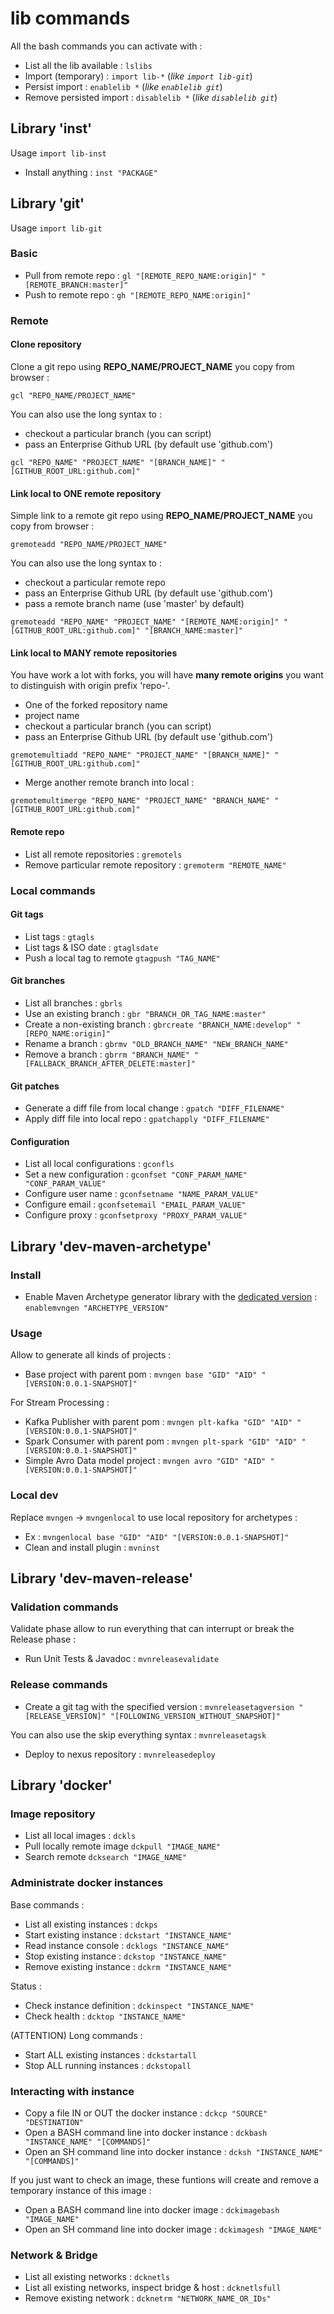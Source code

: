 # lib commands

All the bash commands you can activate with :

* List all the lib available : ```lslibs```
* Import (temporary) : ```import lib-*``` (*like ```import lib-git```*)
* Persist import : ```enablelib *``` (*like ```enablelib git```*)
* Remove persisted import : ```disablelib *``` (*like ```disablelib git```*)

## Library 'inst'
Usage ```import lib-inst```

* Install anything : ```inst "PACKAGE"```

## Library 'git'

Usage ```import lib-git```

### Basic

* Pull from remote repo : ```gl "[REMOTE_REPO_NAME:origin]" "[REMOTE_BRANCH:master]"```
* Push to remote repo : ```gh "[REMOTE_REPO_NAME:origin]"```


### Remote
#### Clone repository

Clone a git repo using **REPO\_NAME/PROJECT\_NAME** you copy from browser :

```
gcl "REPO_NAME/PROJECT_NAME"
```

You can also use the long syntax to :

* checkout a particular branch (you can script) 
* pass an Enterprise Github URL (by default use 'github.com')

```
gcl "REPO_NAME" "PROJECT_NAME" "[BRANCH_NAME]" "[GITHUB_ROOT_URL:github.com]"
```

#### Link local to ONE remote repository

Simple link to a remote git repo using **REPO\_NAME/PROJECT\_NAME** you copy from browser :

```
gremoteadd "REPO_NAME/PROJECT_NAME"
```

You can also use the long syntax to :

* checkout a particular remote repo 
* pass an Enterprise Github URL (by default use 'github.com')
* pass a remote branch name (use 'master' by default)

```
gremoteadd "REPO_NAME" "PROJECT_NAME" "[REMOTE_NAME:origin]" "[GITHUB_ROOT_URL:github.com]" "[BRANCH_NAME:master]"
```

#### Link local to MANY remote repositories

You have work a lot with forks, you will have **many remote origins** you want to distinguish with origin prefix 'repo-'.

* One of the forked repository name
* project name
* checkout a particular branch (you can script) 
* pass an Enterprise Github URL (by default use 'github.com')

```
gremotemultiadd "REPO_NAME" "PROJECT_NAME" "[BRANCH_NAME]" "[GITHUB_ROOT_URL:github.com]"
```

* Merge another remote branch into local : 

```
gremotemultimerge "REPO_NAME" "PROJECT_NAME" "BRANCH_NAME" "[GITHUB_ROOT_URL:github.com]"
```

#### Remote repo

* List all remote repositories : ```gremotels```
* Remove particular remote repository : ```gremoterm "REMOTE_NAME"```


### Local commands

#### Git tags

* List tags : ```gtagls```
* List tags & ISO date : ```gtaglsdate```
* Push a local tag to remote ```gtagpush "TAG_NAME"```

#### Git branches

* List all branches : ```gbrls```
* Use an existing branch : ```gbr "BRANCH_OR_TAG_NAME:master"```
* Create a non-existing branch : ```gbrcreate "BRANCH_NAME:develop" "[REPO_NAME:origin]"```
* Rename a branch : ```gbrmv "OLD_BRANCH_NAME" "NEW_BRANCH_NAME"```
* Remove a branch : ```gbrrm "BRANCH_NAME" "[FALLBACK_BRANCH_AFTER_DELETE:master]"```

#### Git patches

* Generate a diff file from local change : ```gpatch "DIFF_FILENAME"```
* Apply diff file into local repo : ```gpatchapply "DIFF_FILENAME"```

#### Configuration

* List all local configurations : ```gconfls```
* Set a new configuration : ```gconfset "CONF_PARAM_NAME" "CONF_PARAM_VALUE"```
* Configure user name : ```gconfsetname "NAME_PARAM_VALUE"```
* Configure email : ```gconfsetemail "EMAIL_PARAM_VALUE"```
* Configure proxy : ```gconfsetproxy "PROXY_PARAM_VALUE"```

## Library 'dev-maven-archetype'

### Install

* Enable Maven Archetype generator library with the [dedicated version](https://search.maven.org/search?q=g:com.github.frtu.archetype) : ```enablemvngen "ARCHETYPE_VERSION"```

### Usage

Allow to generate all kinds of projects :

* Base project with parent pom : ```mvngen base "GID" "AID" "[VERSION:0.0.1-SNAPSHOT]"```

For Stream Processing : 

* Kafka Publisher with parent pom : ```mvngen plt-kafka "GID" "AID" "[VERSION:0.0.1-SNAPSHOT]"```
* Spark Consumer with parent pom : ```mvngen plt-spark "GID" "AID" "[VERSION:0.0.1-SNAPSHOT]"```
* Simple Avro Data model project : ```mvngen avro "GID" "AID" "[VERSION:0.0.1-SNAPSHOT]"```

### Local dev

Replace ```mvngen``` -> ```mvngenlocal``` to use local repository for archetypes :

* Ex : ```mvngenlocal base "GID" "AID" "[VERSION:0.0.1-SNAPSHOT]"```
* Clean and install plugin : ```mvninst```


## Library 'dev-maven-release'

### Validation commands

Validate phase allow to run everything that can interrupt or break the Release phase :

* Run Unit Tests & Javadoc : ```mvnreleasevalidate```

### Release commands

* Create a git tag with the specified version : ```mvnreleasetagversion "[RELEASE_VERSION]" "[FOLLOWING_VERSION_WITHOUT_SNAPSHOT]"```

You can also use the skip everything syntax : ```mvnreleasetagsk```

* Deploy to nexus repository : ```mvnreleasedeploy```


## Library 'docker'

### Image repository

* List all local images : ```dckls```
* Pull locally remote image ```dckpull "IMAGE_NAME"```
* Search remote ```dcksearch "IMAGE_NAME"```

### Administrate docker instances

Base commands :

* List all existing instances : ```dckps```
* Start existing instance : ```dckstart "INSTANCE_NAME"```
* Read instance console : ```dcklogs "INSTANCE_NAME"```
* Stop existing instance : ```dckstop "INSTANCE_NAME"```
* Remove existing instance : ```dckrm "INSTANCE_NAME"```

Status :

* Check instance definition : ```dckinspect "INSTANCE_NAME"```
* Check health : ```dcktop "INSTANCE_NAME"```

(ATTENTION) Long commands :

* Start ALL existing instances : ```dckstartall```
* Stop ALL running instances : ```dckstopall```

### Interacting with instance

* Copy a file IN or OUT the docker instance : ```dckcp "SOURCE" "DESTINATION"```
* Open a BASH command line into docker instance : ```dckbash "INSTANCE_NAME" "[COMMANDS]"```
* Open an SH command line into docker instance : ```dcksh "INSTANCE_NAME" "[COMMANDS]"```

If you just want to check an image, these funtions will create and remove a temporary instance of this image : 

* Open a BASH command line into docker image : ```dckimagebash "IMAGE_NAME"```
* Open an SH command line into docker image : ```dckimagesh "IMAGE_NAME"```

### Network & Bridge

* List all existing networks : ```dcknetls```
* List all existing networks, inspect bridge & host : ```dcknetlsfull```
* Remove existing network : ```dcknetrm "NETWORK_NAME_OR_IDs"```
